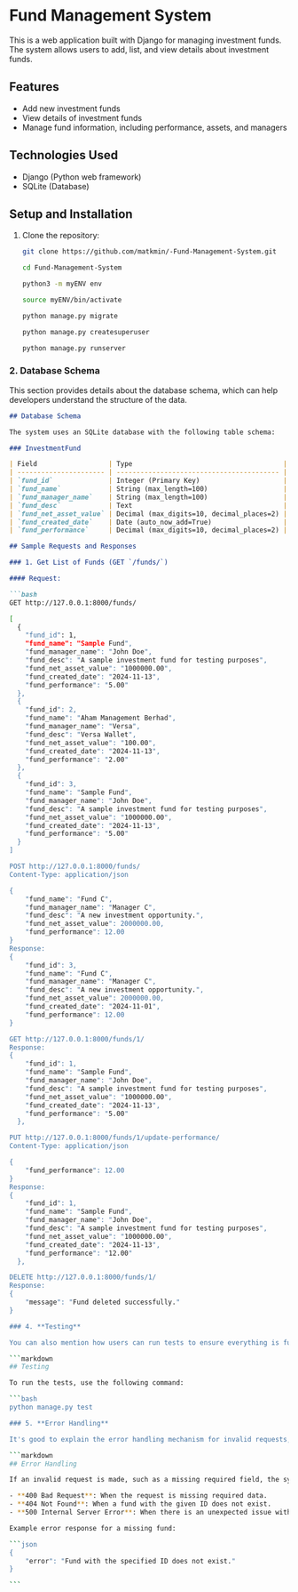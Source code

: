 # Fund Management System

This is a web application built with Django for managing investment funds. The system allows users to add, list, and view details about investment funds.

## Features

- Add new investment funds
- View details of investment funds
- Manage fund information, including performance, assets, and managers

## Technologies Used

- Django (Python web framework)
- SQLite (Database)

## Setup and Installation

1. Clone the repository:

   ```bash
   git clone https://github.com/matkmin/-Fund-Management-System.git

   cd Fund-Management-System

   python3 -m myENV env

   source myENV/bin/activate

   python manage.py migrate

   python manage.py createsuperuser

   python manage.py runserver
   ```

### 2. **Database Schema**

This section provides details about the database schema, which can help developers understand the structure of the data.

````markdown
## Database Schema

The system uses an SQLite database with the following table schema:

### InvestmentFund

| Field                  | Type                                      | Description                        |
| ---------------------- | ----------------------------------------- | ---------------------------------- |
| `fund_id`              | Integer (Primary Key)                     | Unique identifier for the fund     |
| `fund_name`            | String (max_length=100)                   | Name of the investment fund        |
| `fund_manager_name`    | String (max_length=100)                   | Name of the manager of the fund    |
| `fund_desc`            | Text                                      | Description of the fund            |
| `fund_net_asset_value` | Decimal (max_digits=10, decimal_places=2) | Net Asset Value of the fund        |
| `fund_created_date`    | Date (auto_now_add=True)                  | Date when the fund was created     |
| `fund_performance`     | Decimal (max_digits=10, decimal_places=2) | Performance percentage of the fund |

## Sample Requests and Responses

### 1. Get List of Funds (GET `/funds/`)

#### Request:

```bash
GET http://127.0.0.1:8000/funds/

[
  {
    "fund_id": 1,
    "fund_name": "Sample Fund",
    "fund_manager_name": "John Doe",
    "fund_desc": "A sample investment fund for testing purposes",
    "fund_net_asset_value": "1000000.00",
    "fund_created_date": "2024-11-13",
    "fund_performance": "5.00"
  },
  {
    "fund_id": 2,
    "fund_name": "Aham Management Berhad",
    "fund_manager_name": "Versa",
    "fund_desc": "Versa Wallet",
    "fund_net_asset_value": "100.00",
    "fund_created_date": "2024-11-13",
    "fund_performance": "2.00"
  },
  {
    "fund_id": 3,
    "fund_name": "Sample Fund",
    "fund_manager_name": "John Doe",
    "fund_desc": "A sample investment fund for testing purposes",
    "fund_net_asset_value": "1000000.00",
    "fund_created_date": "2024-11-13",
    "fund_performance": "5.00"
  }
]

POST http://127.0.0.1:8000/funds/
Content-Type: application/json

{
    "fund_name": "Fund C",
    "fund_manager_name": "Manager C",
    "fund_desc": "A new investment opportunity.",
    "fund_net_asset_value": 2000000.00,
    "fund_performance": 12.00
}
Response:
{
    "fund_id": 3,
    "fund_name": "Fund C",
    "fund_manager_name": "Manager C",
    "fund_desc": "A new investment opportunity.",
    "fund_net_asset_value": 2000000.00,
    "fund_created_date": "2024-11-01",
    "fund_performance": 12.00
}

GET http://127.0.0.1:8000/funds/1/
Response:
{
    "fund_id": 1,
    "fund_name": "Sample Fund",
    "fund_manager_name": "John Doe",
    "fund_desc": "A sample investment fund for testing purposes",
    "fund_net_asset_value": "1000000.00",
    "fund_created_date": "2024-11-13",
    "fund_performance": "5.00"
  },

PUT http://127.0.0.1:8000/funds/1/update-performance/
Content-Type: application/json

{
    "fund_performance": 12.00
}
Response:
{
    "fund_id": 1,
    "fund_name": "Sample Fund",
    "fund_manager_name": "John Doe",
    "fund_desc": "A sample investment fund for testing purposes",
    "fund_net_asset_value": "1000000.00",
    "fund_created_date": "2024-11-13",
    "fund_performance": "12.00"
  },

DELETE http://127.0.0.1:8000/funds/1/
Response:
{
    "message": "Fund deleted successfully."
}

### 4. **Testing**

You can also mention how users can run tests to ensure everything is functioning properly. You can provide an example of how to run tests for the API and database.

```markdown
## Testing

To run the tests, use the following command:

```bash
python manage.py test

### 5. **Error Handling**

It's good to explain the error handling mechanism for invalid requests, missing resources, etc.

```markdown
## Error Handling

If an invalid request is made, such as a missing required field, the system will return an error response. Here are some example responses:

- **400 Bad Request**: When the request is missing required data.
- **404 Not Found**: When a fund with the given ID does not exist.
- **500 Internal Server Error**: When there is an unexpected issue with the server.

Example error response for a missing fund:

```json
{
    "error": "Fund with the specified ID does not exist."
}

```
````

